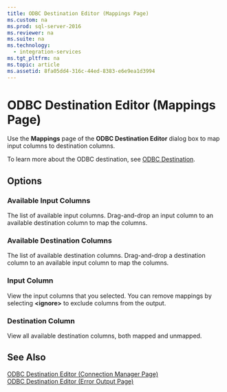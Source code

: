 ```yaml
---
title: ODBC Destination Editor (Mappings Page)
ms.custom: na
ms.prod: sql-server-2016
ms.reviewer: na
ms.suite: na
ms.technology: 
  - integration-services
ms.tgt_pltfrm: na
ms.topic: article
ms.assetid: 8fa05dd4-316c-44ed-8383-e6e9ea1d3994
---
```

# ODBC Destination Editor (Mappings Page)
  Use the **Mappings** page of the **ODBC Destination Editor** dialog box to map input columns to destination columns.  
  
 To learn more about the ODBC destination, see [ODBC Destination](../../Topics\TopicNameNotContainA/ODBC-Destination.md).  
  
## Options  
  
### Available Input Columns  
 The list of available input columns. Drag\-and\-drop an input column to an available destination column to map the columns.  
  
### Available Destination Columns  
 The list of available destination columns. Drag\-and\-drop a destination column to an available input column to map the columns.  
  
### Input Column  
 View the input columns that you selected. You can remove mappings by selecting **\<ignore\>** to exclude columns from the output.  
  
### Destination Column  
 View all available destination columns, both mapped and unmapped.  
  
## See Also  
 [ODBC Destination Editor &#40;Connection Manager Page&#41;](../Topic/ODBC%20Destination%20Editor%20\(Connection%20Manager%20Page\).md)   
 [ODBC Destination Editor &#40;Error Output Page&#41;](../Topic/ODBC%20Destination%20Editor%20\(Error%20Output%20Page\).md)  
  
  